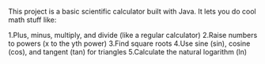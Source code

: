 This project is a basic scientific calculator built with Java. It lets you do cool math stuff like:

1.Plus, minus, multiply, and divide (like a regular calculator)
2.Raise numbers to powers (x to the yth power)
3.Find square roots
4.Use sine (sin), cosine (cos), and tangent (tan) for triangles
5.Calculate the natural logarithm (ln)
